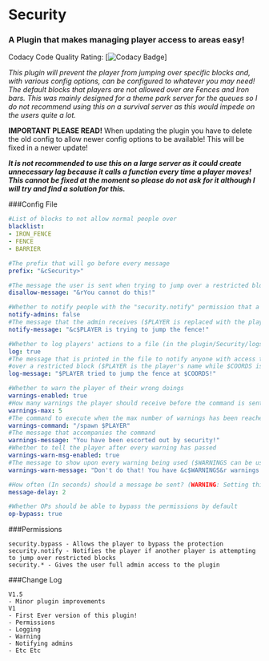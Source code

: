 # Security
### A Plugin that makes managing player access to areas easy!

Codacy Code Quality Rating: [![Codacy Badge](https://api.codacy.com/project/badge/Grade/e37cff79f84c4d76bbf6971dc94db160)]

*This plugin will prevent the player from jumping over specific blocks and, with various config options, can be configured to whatever you may need! The default blocks that players are not allowed over are Fences and Iron bars. This was mainly designed for a theme park server for the queues so I do not recommend using this on a survival server as this would impede on the users quite a lot.*

**IMPORTANT PLEASE READ!**
When updating the plugin you have to delete the old config to allow newer config options to be available! This will be fixed in a newer update!

**_It is not recommended to use this on a large server as it could create unnecessary lag because it calls a function every time a player moves! This cannot be fixed at the moment so please do not ask for it although I will try and find a solution for this._**

###Config File
```yml
#List of blocks to not allow normal people over
blacklist:
- IRON_FENCE
- FENCE
- BARRIER

#The prefix that will go before every message
prefix: "&cSecurity>"

#The message the user is sent when trying to jump over a restricted block
disallow-message: "&rYou cannot do this!"

#Whether to notify people with the "security.notify" permission that a player is jumping over a restricted block
notify-admins: false
#The message that the admin receives ($PLAYER is replaced with the player's name)
notify-message: "&c$PLAYER is trying to jump the fence!"

#Whether to log players' actions to a file (in the plugin/Security/logs folder)
log: true
#The message that is printed in the file to notify anyone with access that the player is trying to jump
#over a restricted block ($PLAYER is the player's name while $COORDS is the player's co-ordinates)
log-message: "$PLAYER tried to jump the fence at $COORDS!"

#Whether to warn the player of their wrong doings
warnings-enabled: true
#How many warnings the player should receive before the command is sent
warnings-max: 5
#The command to execute when the max number of warnings has been reached
warnings-command: "/spawn $PLAYER"
#The message that accompanies the command
warnings-message: "You have been escorted out by security!"
#Whether to tell the player after every warning has passed
warnings-warn-msg-enabled: true
#The message to show upon every warning being used ($WARNINGS can be used for the warnings left)
warnings-warn-message: "Don't do that! You have &c$WARNINGS&r warnings left!"

#How often (In seconds) should a message be sent? (WARNING: Setting this to 0 will cause major spamming!)
message-delay: 2

#Whether OPs should be able to bypass the permissions by default
op-bypass: true
```

###Permissions
```
security.bypass - Allows the player to bypass the protection
security.notify - Notifies the player if another player is attempting to jump over restricted blocks
security.* - Gives the user full admin access to the plugin
```

###Change Log
```
V1.5
- Minor plugin improvements
V1
- First Ever version of this plugin!
- Permissions
- Logging
- Warning
- Notifying admins
- Etc Etc
```
